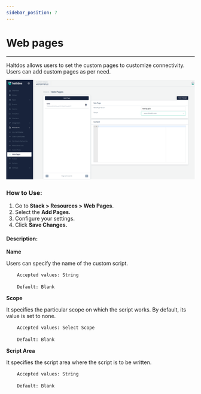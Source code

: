 ```yaml
---
sidebar_position: 7
---
```


# Web pages

---

Haltdos allows users to set the custom pages to customize connectivity. Users can add custom pages as per need.

![webpages](/img/platform/v7/docs/webpages_newui.png)

### How to Use:

1. Go to **Stack > Resources  > Web Pages**.
2. Select the **Add Pages.**
3. Configure your settings. 
4. Click **Save Changes.**

#### Description:

**Name**

Users can specify the name of the custom script.

```
    Accepted values: String

    Default: Blank 
```


**Scope**

It specifies the particular scope on which the script works. By default, its value is set to none.

```
    Accepted values: Select Scope

    Default: Blank 
```


**Script Area**

It specifies the script area where the script is to be written.

```
    Accepted values: String

    Default: Blank 
```

